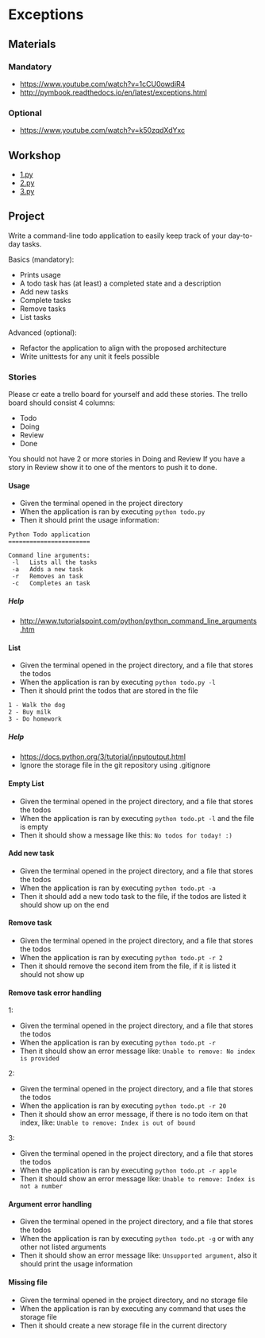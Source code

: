 # Exceptions

## Materials
### Mandatory
 - https://www.youtube.com/watch?v=1cCU0owdiR4 
 - http://pymbook.readthedocs.io/en/latest/exceptions.html

### Optional
 - https://www.youtube.com/watch?v=k50zqdXdYxc


## Workshop
 - [1.py](workshop/1.py)
 - [2.py](workshop/2.py)
 - [3.py](workshop/3.py)

## Project

Write a command-line todo application to easily keep track of your day-to-day tasks.

Basics (mandatory):

 - Prints usage
 - A todo task has (at least) a completed state and a description
 - Add new tasks
 - Complete tasks
 - Remove tasks
 - List tasks

Advanced (optional):
 - Refactor the application to align with the proposed architecture
 - Write unittests for any unit it feels possible

### Stories
Please cr eate a trello board for yourself and add these stories.
The trello board should consist 4 columns:
 - Todo
 - Doing
 - Review
 - Done

You should not have 2 or more stories in Doing and Review
If you have a story in Review show it to one of the mentors to push it to done.

#### Usage
 - Given the terminal opened in the project directory
 - When the application is ran by executing `python todo.py`
 - Then it should print the usage information:
```
Python Todo application
=======================

Command line arguments:
 -l   Lists all the tasks
 -a   Adds a new task
 -r   Removes an task
 -c   Completes an task
```

##### Help
 - http://www.tutorialspoint.com/python/python_command_line_arguments.htm


#### List
 - Given the terminal opened in the project directory, and a file that stores the todos
 - When the application is ran by executing `python todo.py -l`
 - Then it should print the todos that are stored in the file
```
1 - Walk the dog
2 - Buy milk
3 - Do homework
```
##### Help
 - https://docs.python.org/3/tutorial/inputoutput.html
 - Ignore the storage file in the git repository using .gitignore

#### Empty List
 - Given the terminal opened in the project directory, and a file that stores the todos
 - When the application is ran by executing `python todo.pt -l` and the file is empty
 - Then it should show a message like this: `No todos for today! :)`

#### Add new task
 - Given the terminal opened in the project directory, and a file that stores the todos
 - When the application is ran by executing `python todo.pt -a`
 - Then it should add a new todo task to the file, if the todos are listed it should show up on the end

#### Remove task
 - Given the terminal opened in the project directory, and a file that stores the todos
 - When the application is ran by executing `python todo.pt -r 2`
 - Then it should remove the second item from the file, if it is listed it should not show up

#### Remove task error handling
 1:
 - Given the terminal opened in the project directory, and a file that stores the todos
 - When the application is ran by executing `python todo.pt -r`
 - Then it should show an error message like: `Unable to remove: No index is provided`

 2:
 - Given the terminal opened in the project directory, and a file that stores the todos
 - When the application is ran by executing `python todo.pt -r 20`
 - Then it should show an error message, if there is no todo item on that index, like: `Unable to remove: Index is out of bound`

 3:
 - Given the terminal opened in the project directory, and a file that stores the todos
 - When the application is ran by executing `python todo.pt -r apple`
 - Then it should show an error message like: `Unable to remove: Index is not a number`

#### Argument error handling
 - Given the terminal opened in the project directory, and a file that stores the todos
 - When the application is ran by executing `python todo.pt -g` or with any other not listed arguments
 - Then it should show an error message like: `Unsupported argument`, also it should print the usage information

#### Missing file
 - Given the terminal opened in the project directory, and no storage file
 - When the application is ran by executing any command that uses the storage file
 - Then it should create a new storage file in the current directory
